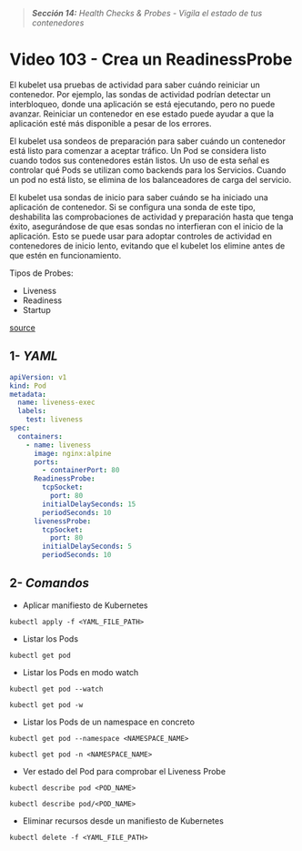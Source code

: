 > _**Sección 14:** Health Checks & Probes - Vigila el estado de tus contenedores_

# Video 103 - Crea un ReadinessProbe

El kubelet usa pruebas de actividad para saber cuándo reiniciar un contenedor. Por ejemplo, las sondas de actividad podrían detectar un interbloqueo, donde una aplicación se está ejecutando, pero no puede avanzar. Reiniciar un contenedor en ese estado puede ayudar a que la aplicación esté más disponible a pesar de los errores.

El kubelet usa sondeos de preparación para saber cuándo un contenedor está listo para comenzar a aceptar tráfico. Un Pod se considera listo cuando todos sus contenedores están listos. Un uso de esta señal es controlar qué Pods se utilizan como backends para los Servicios. Cuando un pod no está listo, se elimina de los balanceadores de carga del servicio.

El kubelet usa sondas de inicio para saber cuándo se ha iniciado una aplicación de contenedor. Si se configura una sonda de este tipo, deshabilita las comprobaciones de actividad y preparación hasta que tenga éxito, asegurándose de que esas sondas no interfieran con el inicio de la aplicación. Esto se puede usar para adoptar controles de actividad en contenedores de inicio lento, evitando que el kubelet los elimine antes de que estén en funcionamiento.

Tipos de Probes:
- Liveness
- Readiness
- Startup  

[source](https://kubernetes.io/docs/tasks/configure-pod-container/configure-liveness-readiness-startup-probes/)

## 1- _YAML_

```yaml
apiVersion: v1
kind: Pod
metadata:
  name: liveness-exec
  labels:
    test: liveness
spec:
  containers:
    - name: liveness
      image: nginx:alpine
      ports:
        - containerPort: 80
      ReadinessProbe:
        tcpSocket:
          port: 80
        initialDelaySeconds: 15
        periodSeconds: 10
      livenessProbe:
        tcpSocket:
          port: 80
        initialDelaySeconds: 5
        periodSeconds: 10
```

## 2- _Comandos_

- Aplicar manifiesto de Kubernetes

```shell
kubectl apply -f <YAML_FILE_PATH>
```

- Listar los Pods

```shell
kubectl get pod
```

- Listar los Pods en modo watch

```shell
kubectl get pod --watch
```

```shell
kubectl get pod -w
```

- Listar los Pods de un namespace en concreto

```shell
kubectl get pod --namespace <NAMESPACE_NAME>
```

```shell
kubectl get pod -n <NAMESPACE_NAME>
```

- Ver estado del Pod para comprobar el Liveness Probe

```shell
kubectl describe pod <POD_NAME>
```

```shell
kubectl describe pod/<POD_NAME>
```

- Eliminar recursos desde un manifiesto de Kubernetes

```shell
kubectl delete -f <YAML_FILE_PATH>
```